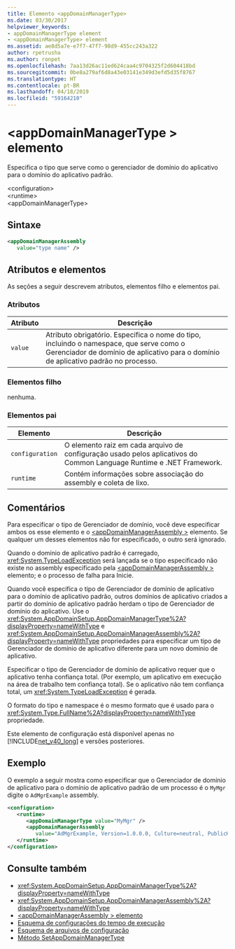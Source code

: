 ```yaml
---
title: Elemento <appDomainManagerType>
ms.date: 03/30/2017
helpviewer_keywords:
- appDomainManagerType element
- <appDomainManagerType> element
ms.assetid: ae8d5a7e-e7f7-47f7-98d9-455cc243a322
author: rpetrusha
ms.author: ronpet
ms.openlocfilehash: 7aa13d26ac11ed624caa4c9704325f2d604418bd
ms.sourcegitcommit: 0be8a279af6d8a43e03141e349d3efd5d35f8767
ms.translationtype: HT
ms.contentlocale: pt-BR
ms.lasthandoff: 04/18/2019
ms.locfileid: "59164210"
---
```

# <a name="appdomainmanagertype-element"></a>\<appDomainManagerType > elemento
Especifica o tipo que serve como o gerenciador de domínio do aplicativo para o domínio do aplicativo padrão.  
  
 \<configuration>  
\<runtime>  
\<appDomainManagerType>  
  
## <a name="syntax"></a>Sintaxe  
  
```xml  
<appDomainManagerAssembly   
   value="type name" />  
```  
  
## <a name="attributes-and-elements"></a>Atributos e elementos  
 As seções a seguir descrevem atributos, elementos filho e elementos pai.  
  
### <a name="attributes"></a>Atributos  
  
|Atributo|Descrição|  
|---------------|-----------------|  
|`value`|Atributo obrigatório. Especifica o nome do tipo, incluindo o namespace, que serve como o Gerenciador de domínio de aplicativo para o domínio de aplicativo padrão no processo.|  
  
### <a name="child-elements"></a>Elementos filho  
 nenhuma.  
  
### <a name="parent-elements"></a>Elementos pai  
  
|Elemento|Descrição|  
|-------------|-----------------|  
|`configuration`|O elemento raiz em cada arquivo de configuração usado pelos aplicativos do Common Language Runtime e .NET Framework.|  
|`runtime`|Contém informações sobre associação do assembly e coleta de lixo.|  
  
## <a name="remarks"></a>Comentários  
 Para especificar o tipo de Gerenciador de domínio, você deve especificar ambos os esse elemento e o [ \<appDomainManagerAssembly >](../../../../../docs/framework/configure-apps/file-schema/runtime/appdomainmanagerassembly-element.md) elemento. Se qualquer um desses elementos não for especificado, o outro será ignorado.  
  
 Quando o domínio de aplicativo padrão é carregado, <xref:System.TypeLoadException> será lançada se o tipo especificado não existe no assembly especificado pela [ \<appDomainManagerAssembly >](../../../../../docs/framework/configure-apps/file-schema/runtime/appdomainmanagerassembly-element.md) elemento; e o processo de falha para Inicie.  
  
 Quando você especifica o tipo de Gerenciador de domínio de aplicativo para o domínio de aplicativo padrão, outros domínios de aplicativo criados a partir do domínio de aplicativo padrão herdam o tipo de Gerenciador de domínio do aplicativo. Use o <xref:System.AppDomainSetup.AppDomainManagerType%2A?displayProperty=nameWithType> e <xref:System.AppDomainSetup.AppDomainManagerAssembly%2A?displayProperty=nameWithType> propriedades para especificar um tipo de Gerenciador de domínio de aplicativo diferente para um novo domínio de aplicativo.  
  
 Especificar o tipo de Gerenciador de domínio de aplicativo requer que o aplicativo tenha confiança total. (Por exemplo, um aplicativo em execução na área de trabalho tem confiança total). Se o aplicativo não tem confiança total, um <xref:System.TypeLoadException> é gerada.  
  
 O formato do tipo e namespace é o mesmo formato que é usado para o <xref:System.Type.FullName%2A?displayProperty=nameWithType> propriedade.  
  
 Este elemento de configuração está disponível apenas no [!INCLUDE[net_v40_long](../../../../../includes/net-v40-long-md.md)] e versões posteriores.  
  
## <a name="example"></a>Exemplo  
 O exemplo a seguir mostra como especificar que o Gerenciador de domínio de aplicativo para o domínio de aplicativo padrão de um processo é o `MyMgr` digite o `AdMgrExample` assembly.  
  
```xml  
<configuration>  
   <runtime>  
      <appDomainManagerType value="MyMgr" />  
      <appDomainManagerAssembly   
         value="AdMgrExample, Version=1.0.0.0, Culture=neutral, PublicKeyToken=6856bccf150f00b3" />  
   </runtime>  
</configuration>  
```  
  
## <a name="see-also"></a>Consulte também

- <xref:System.AppDomainSetup.AppDomainManagerType%2A?displayProperty=nameWithType>
- <xref:System.AppDomainSetup.AppDomainManagerAssembly%2A?displayProperty=nameWithType>
- [\<appDomainManagerAssembly > elemento](../../../../../docs/framework/configure-apps/file-schema/runtime/appdomainmanagerassembly-element.md)
- [Esquema de configurações do tempo de execução](../../../../../docs/framework/configure-apps/file-schema/runtime/index.md)
- [Esquema de arquivos de configuração](../../../../../docs/framework/configure-apps/file-schema/index.md)
- [Método SetAppDomainManagerType](../../../../../docs/framework/unmanaged-api/hosting/iclrcontrol-setappdomainmanagertype-method.md)
